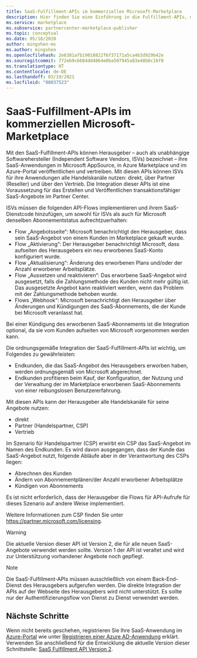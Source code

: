 ```yaml
---
title: SaaS-Fulfillment-APIs im kommerziellen Microsoft-Marketplace
description: Hier finden Sie eine Einführung in die Fulfillment-APIs, mit denen Sie Ihre SaaS-Angebote in Microsoft AppSource und in den Azure Marketplace integrieren können.
ms.service: marketplace
ms.subservice: partnercenter-marketplace-publisher
ms.topic: conceptual
ms.date: 05/18/2020
author: mingshen-ms
ms.author: mingshen
ms.openlocfilehash: 2e6381afb19018822f6f37171a5ca4b3d929b42e
ms.sourcegitcommit: 772eb9c6684dd4864e0ba507945a83e48b8c16f0
ms.translationtype: HT
ms.contentlocale: de-DE
ms.lasthandoff: 03/19/2021
ms.locfileid: "88037523"
---
```

# <a name="saas-fulfillment-apis-in-the-microsoft-commercial-marketplace"></a>SaaS-Fulfillment-APIs im kommerziellen Microsoft-Marketplace

Mit den SaaS-Fulfillment-APIs können Herausgeber – auch als unabhängige Softwarehersteller (Independent Software Vendors, ISVs) bezeichnet – ihre SaaS-Anwendungen in Microsoft AppSource, in Azure Marketplace und im Azure-Portal veröffentlichen und vertreiben. Mit diesen APIs können ISVs für ihre Anwendungen alle Handelskanäle nutzen: direkt, über Partner (Reseller) und über den Vertrieb.  Die Integration dieser APIs ist eine Voraussetzung für das Erstellen und Veröffentlichen transaktionsfähiger SaaS-Angebote im Partner Center.

ISVs müssen die folgenden API-Flows implementieren und ihrem SaaS-Dienstcode hinzufügen, um sowohl für ISVs als auch für Microsoft denselben Abonnementstatus aufrechtzuerhalten:

* Flow „Angebotsseite“:  Microsoft benachrichtigt den Herausgeber, dass sein SaaS-Angebot von einem Kunden im Marketplace gekauft wurde.
* Flow „Aktivierung“:  Der Herausgeber benachrichtigt Microsoft, dass aufseiten des Herausgebers ein neu erworbenes SaaS-Konto konfiguriert wurde.
* Flow „Aktualisierung“: Änderung des erworbenen Plans und/oder der Anzahl erworbener Arbeitsplätze.
* Flow „Aussetzen und reaktivieren“: Das erworbene SaaS-Angebot wird ausgesetzt, falls die Zahlungsmethode des Kunden nicht mehr gültig ist. Das ausgesetzte Angebot kann reaktiviert werden, wenn das Problem mit der Zahlungsmethode behoben wurde.
* Flows „Webhook“: Microsoft benachrichtigt den Herausgeber über Änderungen und Kündigungen des SaaS-Abonnements, die der Kunde bei Microsoft veranlasst hat.

Bei einer Kündigung des erworbenen SaaS-Abonnements ist die Integration optional, da sie vom Kunden aufseiten von Microsoft vorgenommen werden kann.

Die ordnungsgemäße Integration der SaaS-Fulfillment-APIs ist wichtig, um Folgendes zu gewährleisten:

* Endkunden, die das SaaS-Angebot des Herausgebers erworben haben, werden ordnungsgemäß von Microsoft abgerechnet.
* Endkunden profitieren beim Kauf, der Konfiguration, der Nutzung und der Verwaltung der im Marketplace erworbenen SaaS-Abonnements von einer reibungslosen Benutzererfahrung.

Mit diesen APIs kann der Herausgeber alle Handelskanäle für seine Angebote nutzen:

* direkt
* Partner (Handelspartner, CSP)
* Vertrieb

Im Szenario für Handelspartner (CSP) erwirbt ein CSP das SaaS-Angebot im Namen des Endkunden. Es wird davon ausgegangen, dass der Kunde das SaaS-Angebot nutzt, folgende Abläufe aber in der Verantwortung des CSPs liegen:

* Abrechnen des Kunden
* Ändern von Abonnementplänen/der Anzahl erworbener Arbeitsplätze
* Kündigen von Abonnements

Es ist nicht erforderlich, dass der Herausgeber die Flows für API-Aufrufe für dieses Szenario auf andere Weise implementiert.

Weitere Informationen zum CSP finden Sie unter https://partner.microsoft.com/licensing.

>[!Warning]
>Die aktuelle Version dieser API ist Version 2, die für alle neuen SaaS-Angebote verwendet werden sollte. Version 1 der API ist veraltet und wird zur Unterstützung vorhandener Angebote noch gepflegt.

>[!Note]
>Die SaaS-Fulfillment-APIs müssen ausschließlich von einem Back-End-Dienst des Herausgebers aufgerufen werden. Die direkte Integration der APIs auf der Webseite des Herausgebers wird nicht unterstützt. Es sollte nur der Authentifizierungsflow von Dienst zu Dienst verwendet werden.

## <a name="next-steps"></a>Nächste Schritte

Wenn nicht bereits geschehen, registrieren Sie Ihre SaaS-Anwendung im [Azure-Portal](https://ms.portal.azure.com) wie unter [Registrieren einer Azure AD-Anwendung](./pc-saas-registration.md) erklärt.  Verwenden Sie anschließend für die Entwicklung die aktuelle Version dieser Schnittstelle: [SaaS Fulfillment API Version 2](./pc-saas-fulfillment-api-v2.md).
